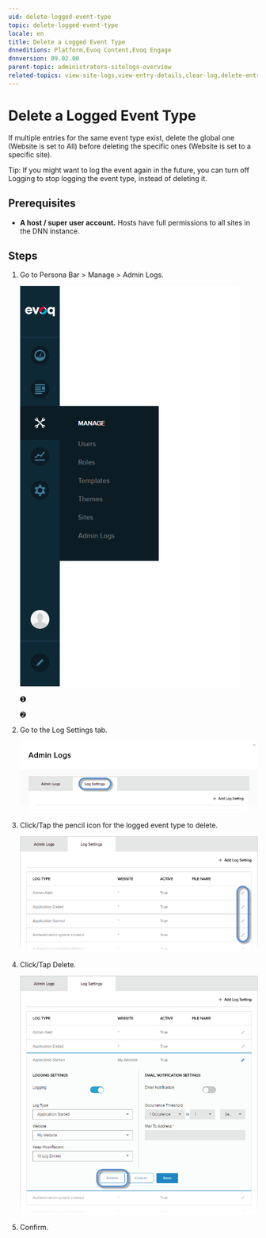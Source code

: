 ```yaml
---
uid: delete-logged-event-type
topic: delete-logged-event-type
locale: en
title: Delete a Logged Event Type
dnneditions: Platform,Evoq Content,Evoq Engage
dnnversion: 09.02.00
parent-topic: administrators-sitelogs-overview
related-topics: view-site-logs,view-entry-details,clear-log,delete-entries,share-entries,add-event-type,edit-logged-event-type,toggle-logging-for-event-type,configure-notices
---
```


# Delete a Logged Event Type

If multiple entries for the same event type exist, delete the global one (Website is set to All) before deleting the specific ones (Website is set to a specific site).

Tip: If you might want to log the event again in the future, you can turn off Logging to stop logging the event type, instead of deleting it.

## Prerequisites

*   **A host / super user account.** Hosts have full permissions to all sites in the DNN instance.

## Steps

1.  Go to Persona Bar \> Manage \> Admin Logs.
    
    ![Persona Bar > Manage > Admin Logs](/images/scr-pbar-host-Manage-E91.png)
    
    ➊
    
    ➋
    
2.  Go to the Log Settings tab.
    
    ![Log Settings](/images/scr-pbtabs-host-Manage-AdminLogs-LogSettings-E90.png)
    
3.  Click/Tap the pencil icon for the logged event type to delete.
    
      
    
    ![](/images/scr-AdminLogs-logsettingslist-edit-icon-event-type-E90.png)
    
      
    
4.  Click/Tap Delete.
    
      
    
    ![](/images/scr-AdminLogs-logsettings-editevent-delete-button-E90.png)
    
      
    
5.  Confirm.